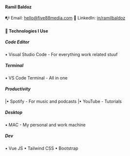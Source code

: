 #### Ramil Baldoz
📭 Email: hello@five88media.com
👔 LinkedIn: [in/ramilbaldoz](https://www.linkedin.com/in/ramilbaldoz)

#### 🔭 Technologies I Use

##### Code Editor
• Visual Studio Code - For everything work related stuuf

##### Terminal
• VS Code Terminal - All in one 

##### Productivity
|• Spotify - For music and podcasts
|• YouTube - Tutorials

##### Desktop
• MAC - My personal and work machine

##### Dev
• Vue JS
• Tailwind CSS
• Bootstrap
